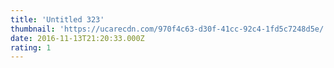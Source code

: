 ```yaml
---
title: 'Untitled 323'
thumbnail: 'https://ucarecdn.com/970f4c63-d30f-41cc-92c4-1fd5c7248d5e/'
date: 2016-11-13T21:20:33.000Z
rating: 1
---
```

